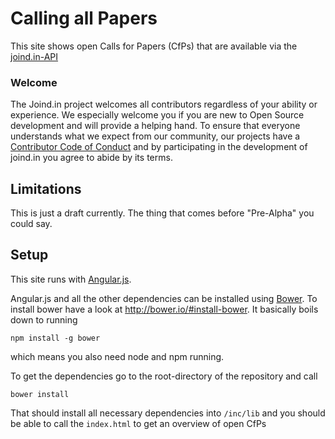 # Calling all Papers

This site shows open Calls for Papers (CfPs) that are available via the [joind.in-API](http://api.joind.in)

### Welcome

The Joind.in project welcomes all contributors regardless of your ability or experience. We
especially welcome you if you are new to Open Source development and will provide a helping hand. To
ensure that everyone understands what we expect from our community, our projects have a [Contributor
Code of Conduct](CODE_OF_CONDUCT.md) and by participating in the development of joind.in you agree
to abide by its terms.


## Limitations

This is just a draft currently. The thing that comes before "Pre-Alpha" you could say. 

## Setup

This site runs with [Angular.js](https://angularjs.org/).

Angular.js and all the other dependencies can be installed using [Bower](http://bower.io/). To
install bower have a look at http://bower.io/#install-bower. It basically boils down to running

    npm install -g bower

which means you also need node and npm running.

To get the dependencies go to the root-directory of the repository and call

    bower install

That should install all necessary dependencies into ```/inc/lib``` and you should be able to
call the ```index.html``` to get an overview of open CfPs


